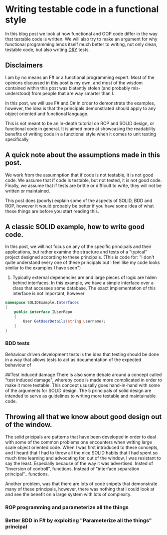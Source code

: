 # Writing testable code in a functional style

In this blog post we look at how functional and OOP code differ in the way that testable code is written.
We will also try to make an argument for why functional programming lends itself much better to writing, not only clean, testable code, but also writing [DRY](https://www.google.com) tests.

## Disclaimers
I am by no means an F# or a functional programming expert.
Most of the opinions discussed in this post is my own, and most of the wisdom contained within this post was blatantly stolen (and probably mis-understood) from people that are way smarter than I.

In this post, we will use F# and C# in order to demonstrate the examples, however, the idea is that the principals demonstrated should apply to any object oriented and functional language.

This is not meant to be an in-depth tutorial on ROP and SOLID design, or functional code in general.
It is aimed more at showcasing the readability benefits of writing code in a functional style when it comes to unit testing specifically

## A quick note about the assumptions made in this post.
We work from the assumnption that if code is not testable, it is not good code.
We assume that if code is testable, but not tested, it is not good code.
Finally, we assume that if tests are brittle or difficult to write, they will not be written or maintained.

This post does (poorly) explain some of the aspects of SOLID, BDD and ROP, however it would probably be better if you have some idea of what these things are before you start reading this. 

## A classic SOLID example, how to write good code.
In this post, we will not focus on any of the specific principals and their applications, but rather examine the structure and tests of a "typical" project designed according to these principals. (This is code for: "I don't quite understand every one of these principals but I feel like my code looks similar to the examples I have seen")

1. Typically external depenencies are and large pieces of logic are hiden behind interfaces.
In this example, we have a simple interface over a class that accesses some database.
The exact implementation of this interface is not important, however

```csharp
namespace SOLIDExample.Interfaces
{
    public interface IUserRepo
    {
        User GetUserDetails(string username);
    }
}
```

### BDD tests
Behaviour driven development tests is the idea that testing should be done in a way that allows tests to act as documentation of the expected behaviour of

##Test induced damage
There is also some debate around a concept called "test induced damage", whereby code is made more complicated in order to make it more testable.
This concept ususally goes hand-in-hand with some of the arguments for SOLID design.
The 5 principals of solid design are intended to serve as guidelines to writing more testable and maintainable code.

## Throwing all that we know about good design out of the window.
The solid pricipals are patterns that have been developed in order to deal with some of the common problems one encounters when writing large scale object oriented code.
When I was first introduced to these concepts, and I heard that I had to throw all the nice SOLID habits that I had spent so much time learning and advocating for, out of the window, I was resistant to say the least.
Especially because of the way it was advertised.
Insted of "Inversion of controll", functions.
Instead of "interface separation principal".. functions.

Another problem, was that there are lots of code snipets that demonstrate many of these principals, however, there was nothing that I could look at and see the benefit on a large system with lots of complexity.

### ROP programming and parameterize all the things

### Better BDD in F# by exploiting "Parameterize all the things" principal
